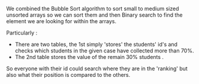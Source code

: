 We combined the Bubble Sort algorithm to sort small to medium sized unsorted arrays so we can sort them and then Binary search to find the element we are looking for within the arrays.


Particularly :
- There are two tables, the 1st simply 'stores' the students' id's and checks which students in the given case have collected more than 70%.
- The 2nd table stores the value of the remain 30% students .
  
So everyone with their id could search where they are in the 'ranking' but also what their position is compared to the others.
